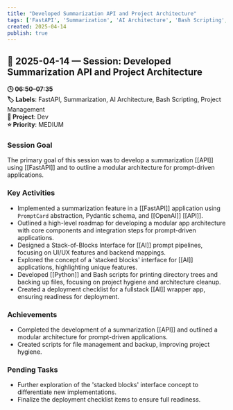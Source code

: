 ```yaml
---
title: "Developed Summarization API and Project Architecture"
tags: ['FastAPI', 'Summarization', 'AI Architecture', 'Bash Scripting', 'Project Management']
created: 2025-04-14
publish: true
---
```


## 📅 2025-04-14 — Session: Developed Summarization API and Project Architecture

**🕒 06:50–07:35**  
**🏷️ Labels**: FastAPI, Summarization, AI Architecture, Bash Scripting, Project Management  
**📂 Project**: Dev  
**⭐ Priority**: MEDIUM  


### Session Goal
The primary goal of this session was to develop a summarization [[API]] using [[FastAPI]] and to outline a modular architecture for prompt-driven applications.

### Key Activities
- Implemented a summarization feature in a [[FastAPI]] application using `PromptCard` abstraction, Pydantic schema, and [[OpenAI]] [[API]].
- Outlined a high-level roadmap for developing a modular app architecture with core components and integration steps for prompt-driven applications.
- Designed a Stack-of-Blocks Interface for [[AI]] prompt pipelines, focusing on UI/UX features and backend mappings.
- Explored the concept of a 'stacked blocks' interface for [[AI]] applications, highlighting unique features.
- Developed [[Python]] and Bash scripts for printing directory trees and backing up files, focusing on project hygiene and architecture cleanup.
- Created a deployment checklist for a fullstack [[AI]] wrapper app, ensuring readiness for deployment.

### Achievements
- Completed the development of a summarization [[API]] and outlined a modular architecture for prompt-driven applications.
- Created scripts for file management and backup, improving project hygiene.

### Pending Tasks
- Further exploration of the 'stacked blocks' interface concept to differentiate new implementations.
- Finalize the deployment checklist items to ensure full readiness.
